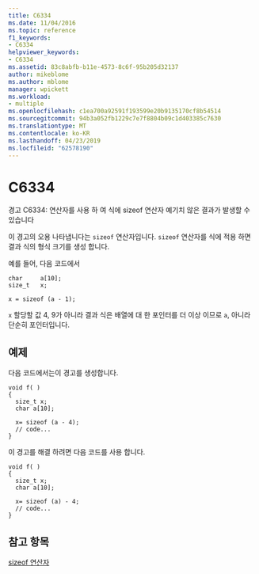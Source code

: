 ```yaml
---
title: C6334
ms.date: 11/04/2016
ms.topic: reference
f1_keywords:
- C6334
helpviewer_keywords:
- C6334
ms.assetid: 83c8abfb-b11e-4573-8c6f-95b205d32137
author: mikeblome
ms.author: mblome
manager: wpickett
ms.workload:
- multiple
ms.openlocfilehash: c1ea700a92591f193599e20b9135170cf8b54514
ms.sourcegitcommit: 94b3a052fb1229c7e7f8804b09c1d403385c7630
ms.translationtype: MT
ms.contentlocale: ko-KR
ms.lasthandoff: 04/23/2019
ms.locfileid: "62578190"
---
```

# <a name="c6334"></a>C6334
경고 C6334: 연산자를 사용 하 여 식에 sizeof 연산자 예기치 않은 결과가 발생할 수 있습니다

 이 경고의 오용 나타냅니다는 `sizeof` 연산자입니다. `sizeof` 연산자를 식에 적용 하면 결과 식의 형식 크기를 생성 합니다.

 예를 들어, 다음 코드에서

```
char     a[10];
size_t   x;

x = sizeof (a - 1);
```

 `x` 할당할 값 4, 9가 아니라 결과 식은 배열에 대 한 포인터를 더 이상 이므로 `a`, 아니라 단순히 포인터입니다.

## <a name="example"></a>예제
 다음 코드에서는이 경고를 생성합니다.

```
void f( )
{
  size_t x;
  char a[10];

  x= sizeof (a - 4);
  // code...
}
```

 이 경고를 해결 하려면 다음 코드를 사용 합니다.

```
void f( )
{
  size_t x;
  char a[10];

  x= sizeof (a) - 4;
  // code...
}
```

## <a name="see-also"></a>참고 항목
 [sizeof 연산자](/cpp/cpp/sizeof-operator)